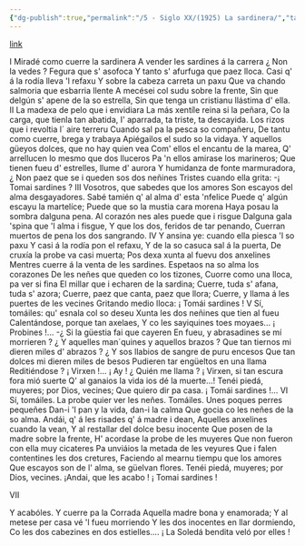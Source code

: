```yaml
---
{"dg-publish":true,"permalink":"/5 - Siglo XX/(1925) La sardinera/","tags":["#Siglo_20","a1925","central","Pepín_de_Pría","escrito","Gijón","poema"]}
---
```


[link](https://asturies.com/cavedaynava/sardinera.txt)

I
Miradé como cuerre la sardinera 
A vender les sardines á la carrera 
¿ Non la vedes ? Fegura que s' asofoca 
Y tanto s' afurfuga que paez lloca. 
Casi q' á la rodía lleva 'l refaxu 
Y sobre la cabeza carreta un paxu
Que va chando salmoria que esbarria llente
A mecései col sudu sobre la frente, 
Sin que delgún s' apene de la so estrella,
Sin que tenga un cristianu llástima d' ella.
II
La madexa de pelo que i envidiara 
La más xentíle reina si la peñara, 
Co la carga, que tienla tan abatida, 
I' aparrada, ta triste, ta descayida. 
Los rizos que i revoltia l´ aire terreru 
Cuando sal pa la pesca so compañeru, 
De tantu como cuerre, brega y trabaya 
Apiégailos el sudo so la vidaya. 
Y aquellos güeyos dolces, que no hay quien vea 
Com' ellos el encantu de la marea, 
Q' arrellucen lo mesmo que dos lluceros 
Pa 'n ellos amirase los marineros;
Que tienen fueu d' estrelles, llume d' aurora
Y humidanza de fonte marmuradora, 
¿ Non paez que se i queden sos dos neñines 
Tristes cuando ella grita: -¡ Tomai sardines ?
III
Vosotros, que sabedes que los amores 
Son escayos del alma desgayadores. 
Sabé tamién q' al alma d' esta 'nfelice 
Puede q' algún escayu la martelíce; 
Puede que so la mustia cara morena 
Haya posau la sombra dalguna pena. 
Al corazón nes ales puede que i risgue
Dalguna gala 'spina que 'l alma i fisgue, 
Y que los dos, feridos de tar penando, 
Cuerran muertos de pena los dos sangrando.
IV
Y ansina ye: cuando ella piesca 'l so paxu 
Y casi á la rodía pon el refaxu, 
Y de la so casuca sal á la puerta, 
De cruxía la probe va casi muerta; 
Pos dexa xunta al fuevu dos anxelines 
Mentres cuerre á la venta de les sardines. 
Espetaos na so alma los corazones 
De les neñes que queden co los tizones, 
Cuorre como una lloca, pa ver si fina 
El millar que i echaren de la sardina; 
Cuerre, tuda s' afana, tuda s' azora; 
Cuerre, paez que canta, paez que llora; 
Cuerre, y llama á les puertes de les vecines 
Gritando medio lloca: ¡ Tomái sardines !
V
Sí, tomáiles: qu' esnala col so deseu 
Xunta les dos neñines que tien al fueu 
Calentándose, porque tan axelaes, 
Y co les sayiquines toes moyaes...
¡ Probines !... -¿ Si la güestia fai que cayeren 
En fueu, y abrasadines se mí morrieren ? 
¿ Y aquelles man´quines y aquellos brazos ? 
Que tan tiernos mi dieren miles d' abrazos ? 
¿ Y sos llabios de sangre de puru encesos 
Que tan dolces mi dieren miles de besos 
Pudieren tar engüeltos en una llama 
Reditiéndose ? ¡ Virxen !... ¡ Ay ! ¿ Quién me llama ? 
¡ Virxen, si tan escura fora mió suerte 
Q' al ganaios la vida ios dé la muerte...! 
Tenéi piedá, muyeres; por Dios, vecines; 
Que quiero dir pa casa. ¡ Tomái sardines !...
VI
Sí, tomáiles. La probe quier ver les neñes. 
Tomáiles. Unes poques perres pequeñes 
Dan-i 'l pan y la vida, dan-i la calma
 Que gocia co les neñes de la so alma.
 Andái, q' á les risades q' á madre i dean,
 Aquelles anxelines cuando la vean,
 Y al restallar del dolce besu inocente
 Que posen de la madre sobre la frente,
 H' acordase la probe de les muyeres
Que non fueron con ella muy cicateres
Pa unviáios la metada de les veyures
Que i falen contentines les dos cretures,
Faciendo al mearnu tiempu que los amores
Que escayos son de l' alma, se güelvan flores.
Tenéi piedá, muyeres; por Dios, vecines.
¡Andai, que les acabo ! ¡ Tomai sardines !

VII

Y acabóles. Y cuerre pa la Corrada
Aquella madre bona y enamorada;
Y al metese per casa vé 'l fueu morriendo
Y les dos inocentes en llar dormiendo,
Co les dos cabezines en dos estielles…. 
¡ La Soledá bendita veló por elles !